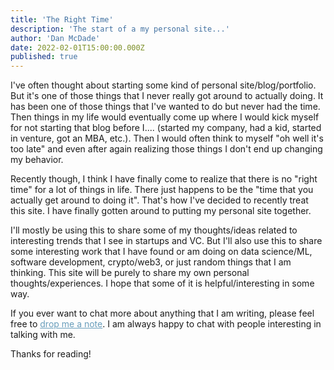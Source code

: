 ```yaml
---
title: 'The Right Time'
description: 'The start of a my personal site...'
author: 'Dan McDade'
date: 2022-02-01T15:00:00.000Z
published: true
---
```


I've often thought about starting some kind of personal site/blog/portfolio. But
it's one of those things that I never really got around to actually doing. It
has been one of those things that I've wanted to do but never had the time. Then
things in my life would eventually come up where I would kick myself for not
starting that blog before I.... (started my company, had a kid, started in
venture, got an MBA, etc.). Then I would often think to myself "oh well it's too
late" and even after again realizing those things I don't end up changing my
behavior.

Recently though, I think I have finally come to realize that there is no "right
time" for a lot of things in life. There just happens to be the "time that you
actually get around to doing it". That's how I've decided to recently treat this
site. I have finally gotten around to putting my personal site together.

I'll mostly be using this to share some of my thoughts/ideas related to
interesting trends that I see in startups and VC. But I'll also use this to
share some interesting work that I have found or am doing on data science/ML,
software development, crypto/web3, or just random things that I am thinking.
This site will be purely to share my own personal thoughts/experiences. I hope
that some of it is helpful/interesting in some way.

If you ever want to chat more about anything that I am writing, please feel free
to
<nuxt-link style="color: #689dbb; text-decoration: underline;" to="/contact">drop
me a note</nuxt-link>. I am always happy to chat with people interesting in
talking with me.

Thanks for reading!
